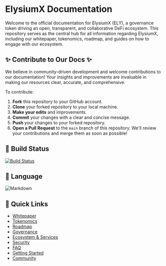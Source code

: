# ElysiumX Documentation

Welcome to the official documentation for ElysiumX (ELY), a governance token driving an open, transparent, and collaborative DeFi ecosystem. This repository serves as the central hub for all information regarding ElysiumX, including our whitepaper, tokenomics, roadmap, and guides on how to engage with our ecosystem.

## ✨ Contribute to Our Docs ✨

We believe in community-driven development and welcome contributions to our documentation! Your insights and improvements are invaluable in making our resources clear, accurate, and comprehensive.

To contribute:

1.  **Fork** this repository to your GitHub account.
2.  **Clone** your forked repository to your local machine.
3.  **Make your edits** and improvements.
4.  **Commit** your changes with a clear and concise message.
5.  **Push** your changes to your forked repository.
6.  **Open a Pull Request** to the `main` branch of this repository. We'll review your contributions and merge them as soon as possible!

## 🚀 Build Status

[![Build Status](https://github.com/elysiumx-io/elysiumx-docs/actions/workflows/deploy-docs.yml/badge.svg)](https://github.com/elysiumx-io/elysiumx-docs/actions/workflows/deploy-docs.yml)

## 📝 Language

![Markdown](https://img.shields.io/badge/Language-Markdown-blue.svg)

## 🔗 Quick Links

-   [Whitepaper](docs/whitepaper.md)
-   [Tokenomics](docs/tokenomics-deep-dive.md)
-   [Roadmap](docs/roadmap-details.md)
-   [Governance](docs/governance-guide.md)
-   [Ecosystem & Services](docs/ecosystem-usage-guides.md)
-   [Security](docs/security-measures.md)
-   [FAQ](docs/faq.md)
-   [Getting Started](docs/getting-started.md)
-   [Community](docs/community-channels.md)
